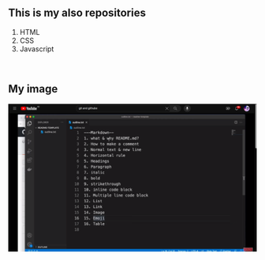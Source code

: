 ## This is my also repositories

1. HTML
2. CSS
3. Javascript

<br/>

## My image

<img src="./images/f.png">
